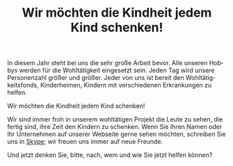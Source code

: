 ﻿---
layout: post

title: Wir möchten die Kindheit jedem Kind schenken!
meta: Jeden Tag wird unsere Personenzahl größer und größer.
cover_img: 2018.01.21/my_photo_1.png
cover_fit: contain

category: news

lang: de
ref: lincoln_virus_news_5
---
 
In diesem Jahr steht bei uns die sehr große Arbeit bevor.
Alle unseren Hobbys werden für die Wohltätigkeit eingesetzt sein.
Jeden Tag wird unsere Personenzahl größer und größer.
Jeder von uns ist bereit den Wohltätigkeitsfonds, Kinderheimen, Kindern mit verschiedenen Erkrankungen zu helfen.

Wir möchten die Kindheit jedem Kind schenken!

Wir sind immer froh in unserem wohltätigen Projekt die Leute zu sehen, die fertig sind, ihre Zeit den Kindern zu schenken.
Wenn Sie Ihren Namen oder Ihr Unternehmen auf unserer Webseite gerne sehen möchten, schreiben Sie uns in <a href="skype:chutkoy89?chat" target="_blank">Skype</a>; wir freuen uns immer auf neue Freunde.

Und jetzt denken Sie, bitte, nach, wem und wie Sie jetzt helfen können?

